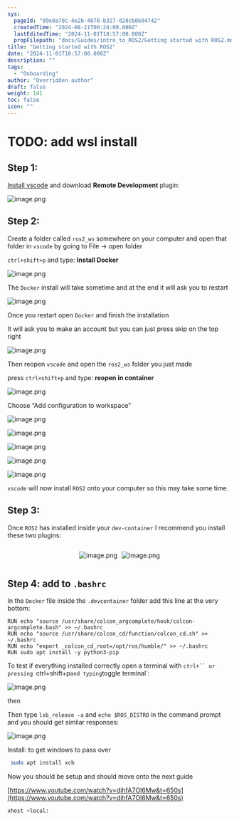 ```yaml
---
sys:
  pageId: "89e0a78c-4e2b-4070-b327-d28cb0694742"
  createdTime: "2024-08-21T00:24:00.000Z"
  lastEditedTime: "2024-11-01T18:57:00.000Z"
  propFilepath: "docs/Guides/intro_to_ROS2/Getting started with ROS2.md"
title: "Getting started with ROS2"
date: "2024-11-01T18:57:00.000Z"
description: ""
tags:
  - "Onboarding"
author: "Overridden author"
draft: false
weight: 141
toc: false
icon: ""
---
```


# TODO: add wsl install

## Step 1:

[Install vscode](https://code.visualstudio.com/download) and download **Remote Development** plugin:

![image.png](https://prod-files-secure.s3.us-west-2.amazonaws.com/d518164a-d88e-44d1-a4ee-3adb3bd8bce0/efb52993-1881-4a40-b95e-6f020334f022/image.png?X-Amz-Algorithm=AWS4-HMAC-SHA256&X-Amz-Content-Sha256=UNSIGNED-PAYLOAD&X-Amz-Credential=ASIAZI2LB46655FVXYR7%2F20250301%2Fus-west-2%2Fs3%2Faws4_request&X-Amz-Date=20250301T210155Z&X-Amz-Expires=3600&X-Amz-Security-Token=IQoJb3JpZ2luX2VjEHQaCXVzLXdlc3QtMiJGMEQCIFsSLcKT4V1tFxEvroHhhIH1Md%2Fpxqu8AGpnnmMZtYRyAiAonroHD4UP%2FJ0nGCKKtDZWWm7kSjAZWtYknf%2FWcf5LRyqIBAit%2F%2F%2F%2F%2F%2F%2F%2F%2F%2F8BEAAaDDYzNzQyMzE4MzgwNSIMw1XZOte7WnxvEGdcKtwD7b6OKFC6lCST5%2BTciRz7v4lQkYfVSv9R4rsBlSpMhXcOTGpwCiFi8ekAFtG0mOcTbqsj8%2F1wr4Im%2BrpaSsM2fB%2BWOTFfWlyHM%2F161oE%2Fy81qFOhotrFDZvMJK4wFTibCJCkYS0dtAhOycWT4CNPxGl4gLfvytLQn3os02ccSJYYq9yE9xY7X3TMKWK3ZWe8QxaIZNAUExwZdcWMeXRLEdGJzd%2FCXOaryg2wdE%2BumHyp%2FShT8xDxw4m%2FKO5fdFwyQTxtZ6h6HN99pFPaOIYYjPzf4H2fZEpqnW%2BXA6%2BJEkiyGwoe77sWdJACZGWfxOF1R3kSiWmu7jcJ9Z5xOn0e1Ktm9H9UqxEc5iIGrsECP7GfLieUt7o2%2BNPdpVu1xYtcxo9SbUTHPB6DFuyP5VaZwNjb%2FciSvbl95H79YWZSr91bj8YANiORwG%2B5tMZdioHfKAG2JeYO%2Fd%2FoX2qhbofh1hHTQ%2FH0lbHSjVJh1VGeXvObaTo2YRodTjHtzCK2NEI%2BpcO2sIZDvlQwLAlu4aiLasWc8DCFvNzFWu7yy0NGn9Z9tFroqaWL%2BFl04Z9AHSCnsVyWcF%2BKx7DX7idOiDAi51f3DA0RTExtIE2PhuDJcc4gf6v6RKFBO3ckMUlEwnMeNvgY6pgHLMP939XoAOsPXe7jzbZacACGJmE2Ml%2B1qik6GeUf8HiNCnG%2BjtqX%2FgIMhxbzqlaDRMNXYlF3lyKCOa%2BJfaWzP3jQu34pi4ejpcjEr2wwbrMBRwtRCMsZUnr0HXXzi5X01Dag73hA4Njb%2FS9A%2B1qe7A2BcdT6qeqDZO0uCZGq%2BuJzn2AVPE6XIuBPLC%2BgbAw5KfkIMV4wz7peY9tdtqlimojVkoz60&X-Amz-Signature=a7015c24b5a0a026520afb30906cd8e2d8f444c6019e69b46aff88e5f61658d7&X-Amz-SignedHeaders=host&x-id=GetObject)

## Step 2:

Create a folder called `ros2_ws` somewhere on your computer and open that folder in `vscode` by going to File → open folder 

`ctrl+shift+p` and type: **Install Docker**

![image.png](https://prod-files-secure.s3.us-west-2.amazonaws.com/d518164a-d88e-44d1-a4ee-3adb3bd8bce0/2269dc0e-1cd5-47ff-bceb-c04ad9b2eab0/image.png?X-Amz-Algorithm=AWS4-HMAC-SHA256&X-Amz-Content-Sha256=UNSIGNED-PAYLOAD&X-Amz-Credential=ASIAZI2LB46655FVXYR7%2F20250301%2Fus-west-2%2Fs3%2Faws4_request&X-Amz-Date=20250301T210155Z&X-Amz-Expires=3600&X-Amz-Security-Token=IQoJb3JpZ2luX2VjEHQaCXVzLXdlc3QtMiJGMEQCIFsSLcKT4V1tFxEvroHhhIH1Md%2Fpxqu8AGpnnmMZtYRyAiAonroHD4UP%2FJ0nGCKKtDZWWm7kSjAZWtYknf%2FWcf5LRyqIBAit%2F%2F%2F%2F%2F%2F%2F%2F%2F%2F8BEAAaDDYzNzQyMzE4MzgwNSIMw1XZOte7WnxvEGdcKtwD7b6OKFC6lCST5%2BTciRz7v4lQkYfVSv9R4rsBlSpMhXcOTGpwCiFi8ekAFtG0mOcTbqsj8%2F1wr4Im%2BrpaSsM2fB%2BWOTFfWlyHM%2F161oE%2Fy81qFOhotrFDZvMJK4wFTibCJCkYS0dtAhOycWT4CNPxGl4gLfvytLQn3os02ccSJYYq9yE9xY7X3TMKWK3ZWe8QxaIZNAUExwZdcWMeXRLEdGJzd%2FCXOaryg2wdE%2BumHyp%2FShT8xDxw4m%2FKO5fdFwyQTxtZ6h6HN99pFPaOIYYjPzf4H2fZEpqnW%2BXA6%2BJEkiyGwoe77sWdJACZGWfxOF1R3kSiWmu7jcJ9Z5xOn0e1Ktm9H9UqxEc5iIGrsECP7GfLieUt7o2%2BNPdpVu1xYtcxo9SbUTHPB6DFuyP5VaZwNjb%2FciSvbl95H79YWZSr91bj8YANiORwG%2B5tMZdioHfKAG2JeYO%2Fd%2FoX2qhbofh1hHTQ%2FH0lbHSjVJh1VGeXvObaTo2YRodTjHtzCK2NEI%2BpcO2sIZDvlQwLAlu4aiLasWc8DCFvNzFWu7yy0NGn9Z9tFroqaWL%2BFl04Z9AHSCnsVyWcF%2BKx7DX7idOiDAi51f3DA0RTExtIE2PhuDJcc4gf6v6RKFBO3ckMUlEwnMeNvgY6pgHLMP939XoAOsPXe7jzbZacACGJmE2Ml%2B1qik6GeUf8HiNCnG%2BjtqX%2FgIMhxbzqlaDRMNXYlF3lyKCOa%2BJfaWzP3jQu34pi4ejpcjEr2wwbrMBRwtRCMsZUnr0HXXzi5X01Dag73hA4Njb%2FS9A%2B1qe7A2BcdT6qeqDZO0uCZGq%2BuJzn2AVPE6XIuBPLC%2BgbAw5KfkIMV4wz7peY9tdtqlimojVkoz60&X-Amz-Signature=d2c8e85daabc74de402e4d5d9cdaaffbbef0e8f58dc97b6e2851d4621c795604&X-Amz-SignedHeaders=host&x-id=GetObject)

The `Docker` install will take sometime and at the end it will ask you to restart

![image.png](https://prod-files-secure.s3.us-west-2.amazonaws.com/d518164a-d88e-44d1-a4ee-3adb3bd8bce0/ed233f78-be33-4b1f-b89c-9c346c0e961e/image.png?X-Amz-Algorithm=AWS4-HMAC-SHA256&X-Amz-Content-Sha256=UNSIGNED-PAYLOAD&X-Amz-Credential=ASIAZI2LB46655FVXYR7%2F20250301%2Fus-west-2%2Fs3%2Faws4_request&X-Amz-Date=20250301T210155Z&X-Amz-Expires=3600&X-Amz-Security-Token=IQoJb3JpZ2luX2VjEHQaCXVzLXdlc3QtMiJGMEQCIFsSLcKT4V1tFxEvroHhhIH1Md%2Fpxqu8AGpnnmMZtYRyAiAonroHD4UP%2FJ0nGCKKtDZWWm7kSjAZWtYknf%2FWcf5LRyqIBAit%2F%2F%2F%2F%2F%2F%2F%2F%2F%2F8BEAAaDDYzNzQyMzE4MzgwNSIMw1XZOte7WnxvEGdcKtwD7b6OKFC6lCST5%2BTciRz7v4lQkYfVSv9R4rsBlSpMhXcOTGpwCiFi8ekAFtG0mOcTbqsj8%2F1wr4Im%2BrpaSsM2fB%2BWOTFfWlyHM%2F161oE%2Fy81qFOhotrFDZvMJK4wFTibCJCkYS0dtAhOycWT4CNPxGl4gLfvytLQn3os02ccSJYYq9yE9xY7X3TMKWK3ZWe8QxaIZNAUExwZdcWMeXRLEdGJzd%2FCXOaryg2wdE%2BumHyp%2FShT8xDxw4m%2FKO5fdFwyQTxtZ6h6HN99pFPaOIYYjPzf4H2fZEpqnW%2BXA6%2BJEkiyGwoe77sWdJACZGWfxOF1R3kSiWmu7jcJ9Z5xOn0e1Ktm9H9UqxEc5iIGrsECP7GfLieUt7o2%2BNPdpVu1xYtcxo9SbUTHPB6DFuyP5VaZwNjb%2FciSvbl95H79YWZSr91bj8YANiORwG%2B5tMZdioHfKAG2JeYO%2Fd%2FoX2qhbofh1hHTQ%2FH0lbHSjVJh1VGeXvObaTo2YRodTjHtzCK2NEI%2BpcO2sIZDvlQwLAlu4aiLasWc8DCFvNzFWu7yy0NGn9Z9tFroqaWL%2BFl04Z9AHSCnsVyWcF%2BKx7DX7idOiDAi51f3DA0RTExtIE2PhuDJcc4gf6v6RKFBO3ckMUlEwnMeNvgY6pgHLMP939XoAOsPXe7jzbZacACGJmE2Ml%2B1qik6GeUf8HiNCnG%2BjtqX%2FgIMhxbzqlaDRMNXYlF3lyKCOa%2BJfaWzP3jQu34pi4ejpcjEr2wwbrMBRwtRCMsZUnr0HXXzi5X01Dag73hA4Njb%2FS9A%2B1qe7A2BcdT6qeqDZO0uCZGq%2BuJzn2AVPE6XIuBPLC%2BgbAw5KfkIMV4wz7peY9tdtqlimojVkoz60&X-Amz-Signature=f74efd792bd6db015406f9547193049bc6a0e26158ea52ccf92df90174e2ecfe&X-Amz-SignedHeaders=host&x-id=GetObject)

Once you restart open `Docker` and finish the installation

It will ask you to make an account but you can just press skip on the top right

![image.png](https://prod-files-secure.s3.us-west-2.amazonaws.com/d518164a-d88e-44d1-a4ee-3adb3bd8bce0/21010ad9-1659-4fd9-9f59-9932a09b2a3d/image.png?X-Amz-Algorithm=AWS4-HMAC-SHA256&X-Amz-Content-Sha256=UNSIGNED-PAYLOAD&X-Amz-Credential=ASIAZI2LB46655FVXYR7%2F20250301%2Fus-west-2%2Fs3%2Faws4_request&X-Amz-Date=20250301T210155Z&X-Amz-Expires=3600&X-Amz-Security-Token=IQoJb3JpZ2luX2VjEHQaCXVzLXdlc3QtMiJGMEQCIFsSLcKT4V1tFxEvroHhhIH1Md%2Fpxqu8AGpnnmMZtYRyAiAonroHD4UP%2FJ0nGCKKtDZWWm7kSjAZWtYknf%2FWcf5LRyqIBAit%2F%2F%2F%2F%2F%2F%2F%2F%2F%2F8BEAAaDDYzNzQyMzE4MzgwNSIMw1XZOte7WnxvEGdcKtwD7b6OKFC6lCST5%2BTciRz7v4lQkYfVSv9R4rsBlSpMhXcOTGpwCiFi8ekAFtG0mOcTbqsj8%2F1wr4Im%2BrpaSsM2fB%2BWOTFfWlyHM%2F161oE%2Fy81qFOhotrFDZvMJK4wFTibCJCkYS0dtAhOycWT4CNPxGl4gLfvytLQn3os02ccSJYYq9yE9xY7X3TMKWK3ZWe8QxaIZNAUExwZdcWMeXRLEdGJzd%2FCXOaryg2wdE%2BumHyp%2FShT8xDxw4m%2FKO5fdFwyQTxtZ6h6HN99pFPaOIYYjPzf4H2fZEpqnW%2BXA6%2BJEkiyGwoe77sWdJACZGWfxOF1R3kSiWmu7jcJ9Z5xOn0e1Ktm9H9UqxEc5iIGrsECP7GfLieUt7o2%2BNPdpVu1xYtcxo9SbUTHPB6DFuyP5VaZwNjb%2FciSvbl95H79YWZSr91bj8YANiORwG%2B5tMZdioHfKAG2JeYO%2Fd%2FoX2qhbofh1hHTQ%2FH0lbHSjVJh1VGeXvObaTo2YRodTjHtzCK2NEI%2BpcO2sIZDvlQwLAlu4aiLasWc8DCFvNzFWu7yy0NGn9Z9tFroqaWL%2BFl04Z9AHSCnsVyWcF%2BKx7DX7idOiDAi51f3DA0RTExtIE2PhuDJcc4gf6v6RKFBO3ckMUlEwnMeNvgY6pgHLMP939XoAOsPXe7jzbZacACGJmE2Ml%2B1qik6GeUf8HiNCnG%2BjtqX%2FgIMhxbzqlaDRMNXYlF3lyKCOa%2BJfaWzP3jQu34pi4ejpcjEr2wwbrMBRwtRCMsZUnr0HXXzi5X01Dag73hA4Njb%2FS9A%2B1qe7A2BcdT6qeqDZO0uCZGq%2BuJzn2AVPE6XIuBPLC%2BgbAw5KfkIMV4wz7peY9tdtqlimojVkoz60&X-Amz-Signature=abe57180f07978cc41906c390b660b1f1c74497c900ae3eb588e3cf0c298a341&X-Amz-SignedHeaders=host&x-id=GetObject)

Then reopen `vscode` and open the `ros2_ws` folder you just made

press `ctrl+shift+p` and type: **reopen in container**

![image.png](https://prod-files-secure.s3.us-west-2.amazonaws.com/d518164a-d88e-44d1-a4ee-3adb3bd8bce0/4e93b8c2-41ad-488c-8095-c74205196118/image.png?X-Amz-Algorithm=AWS4-HMAC-SHA256&X-Amz-Content-Sha256=UNSIGNED-PAYLOAD&X-Amz-Credential=ASIAZI2LB46655FVXYR7%2F20250301%2Fus-west-2%2Fs3%2Faws4_request&X-Amz-Date=20250301T210155Z&X-Amz-Expires=3600&X-Amz-Security-Token=IQoJb3JpZ2luX2VjEHQaCXVzLXdlc3QtMiJGMEQCIFsSLcKT4V1tFxEvroHhhIH1Md%2Fpxqu8AGpnnmMZtYRyAiAonroHD4UP%2FJ0nGCKKtDZWWm7kSjAZWtYknf%2FWcf5LRyqIBAit%2F%2F%2F%2F%2F%2F%2F%2F%2F%2F8BEAAaDDYzNzQyMzE4MzgwNSIMw1XZOte7WnxvEGdcKtwD7b6OKFC6lCST5%2BTciRz7v4lQkYfVSv9R4rsBlSpMhXcOTGpwCiFi8ekAFtG0mOcTbqsj8%2F1wr4Im%2BrpaSsM2fB%2BWOTFfWlyHM%2F161oE%2Fy81qFOhotrFDZvMJK4wFTibCJCkYS0dtAhOycWT4CNPxGl4gLfvytLQn3os02ccSJYYq9yE9xY7X3TMKWK3ZWe8QxaIZNAUExwZdcWMeXRLEdGJzd%2FCXOaryg2wdE%2BumHyp%2FShT8xDxw4m%2FKO5fdFwyQTxtZ6h6HN99pFPaOIYYjPzf4H2fZEpqnW%2BXA6%2BJEkiyGwoe77sWdJACZGWfxOF1R3kSiWmu7jcJ9Z5xOn0e1Ktm9H9UqxEc5iIGrsECP7GfLieUt7o2%2BNPdpVu1xYtcxo9SbUTHPB6DFuyP5VaZwNjb%2FciSvbl95H79YWZSr91bj8YANiORwG%2B5tMZdioHfKAG2JeYO%2Fd%2FoX2qhbofh1hHTQ%2FH0lbHSjVJh1VGeXvObaTo2YRodTjHtzCK2NEI%2BpcO2sIZDvlQwLAlu4aiLasWc8DCFvNzFWu7yy0NGn9Z9tFroqaWL%2BFl04Z9AHSCnsVyWcF%2BKx7DX7idOiDAi51f3DA0RTExtIE2PhuDJcc4gf6v6RKFBO3ckMUlEwnMeNvgY6pgHLMP939XoAOsPXe7jzbZacACGJmE2Ml%2B1qik6GeUf8HiNCnG%2BjtqX%2FgIMhxbzqlaDRMNXYlF3lyKCOa%2BJfaWzP3jQu34pi4ejpcjEr2wwbrMBRwtRCMsZUnr0HXXzi5X01Dag73hA4Njb%2FS9A%2B1qe7A2BcdT6qeqDZO0uCZGq%2BuJzn2AVPE6XIuBPLC%2BgbAw5KfkIMV4wz7peY9tdtqlimojVkoz60&X-Amz-Signature=3995e544d9761e630750e17a82a8d66a4fa96e95377b911abb7e654fef300282&X-Amz-SignedHeaders=host&x-id=GetObject)

Choose “Add configuration to workspace”

![image.png](https://prod-files-secure.s3.us-west-2.amazonaws.com/d518164a-d88e-44d1-a4ee-3adb3bd8bce0/9560b282-5060-4989-ba37-97e7b2c22476/image.png?X-Amz-Algorithm=AWS4-HMAC-SHA256&X-Amz-Content-Sha256=UNSIGNED-PAYLOAD&X-Amz-Credential=ASIAZI2LB46655FVXYR7%2F20250301%2Fus-west-2%2Fs3%2Faws4_request&X-Amz-Date=20250301T210155Z&X-Amz-Expires=3600&X-Amz-Security-Token=IQoJb3JpZ2luX2VjEHQaCXVzLXdlc3QtMiJGMEQCIFsSLcKT4V1tFxEvroHhhIH1Md%2Fpxqu8AGpnnmMZtYRyAiAonroHD4UP%2FJ0nGCKKtDZWWm7kSjAZWtYknf%2FWcf5LRyqIBAit%2F%2F%2F%2F%2F%2F%2F%2F%2F%2F8BEAAaDDYzNzQyMzE4MzgwNSIMw1XZOte7WnxvEGdcKtwD7b6OKFC6lCST5%2BTciRz7v4lQkYfVSv9R4rsBlSpMhXcOTGpwCiFi8ekAFtG0mOcTbqsj8%2F1wr4Im%2BrpaSsM2fB%2BWOTFfWlyHM%2F161oE%2Fy81qFOhotrFDZvMJK4wFTibCJCkYS0dtAhOycWT4CNPxGl4gLfvytLQn3os02ccSJYYq9yE9xY7X3TMKWK3ZWe8QxaIZNAUExwZdcWMeXRLEdGJzd%2FCXOaryg2wdE%2BumHyp%2FShT8xDxw4m%2FKO5fdFwyQTxtZ6h6HN99pFPaOIYYjPzf4H2fZEpqnW%2BXA6%2BJEkiyGwoe77sWdJACZGWfxOF1R3kSiWmu7jcJ9Z5xOn0e1Ktm9H9UqxEc5iIGrsECP7GfLieUt7o2%2BNPdpVu1xYtcxo9SbUTHPB6DFuyP5VaZwNjb%2FciSvbl95H79YWZSr91bj8YANiORwG%2B5tMZdioHfKAG2JeYO%2Fd%2FoX2qhbofh1hHTQ%2FH0lbHSjVJh1VGeXvObaTo2YRodTjHtzCK2NEI%2BpcO2sIZDvlQwLAlu4aiLasWc8DCFvNzFWu7yy0NGn9Z9tFroqaWL%2BFl04Z9AHSCnsVyWcF%2BKx7DX7idOiDAi51f3DA0RTExtIE2PhuDJcc4gf6v6RKFBO3ckMUlEwnMeNvgY6pgHLMP939XoAOsPXe7jzbZacACGJmE2Ml%2B1qik6GeUf8HiNCnG%2BjtqX%2FgIMhxbzqlaDRMNXYlF3lyKCOa%2BJfaWzP3jQu34pi4ejpcjEr2wwbrMBRwtRCMsZUnr0HXXzi5X01Dag73hA4Njb%2FS9A%2B1qe7A2BcdT6qeqDZO0uCZGq%2BuJzn2AVPE6XIuBPLC%2BgbAw5KfkIMV4wz7peY9tdtqlimojVkoz60&X-Amz-Signature=19f69b3df17d0bcecaf4de5244b3e2c717588916a950ee1d31f25d5f64f09024&X-Amz-SignedHeaders=host&x-id=GetObject)

![image.png](https://prod-files-secure.s3.us-west-2.amazonaws.com/d518164a-d88e-44d1-a4ee-3adb3bd8bce0/2ee63f81-886b-48e8-a553-dc6e5eac99e4/image.png?X-Amz-Algorithm=AWS4-HMAC-SHA256&X-Amz-Content-Sha256=UNSIGNED-PAYLOAD&X-Amz-Credential=ASIAZI2LB46655FVXYR7%2F20250301%2Fus-west-2%2Fs3%2Faws4_request&X-Amz-Date=20250301T210155Z&X-Amz-Expires=3600&X-Amz-Security-Token=IQoJb3JpZ2luX2VjEHQaCXVzLXdlc3QtMiJGMEQCIFsSLcKT4V1tFxEvroHhhIH1Md%2Fpxqu8AGpnnmMZtYRyAiAonroHD4UP%2FJ0nGCKKtDZWWm7kSjAZWtYknf%2FWcf5LRyqIBAit%2F%2F%2F%2F%2F%2F%2F%2F%2F%2F8BEAAaDDYzNzQyMzE4MzgwNSIMw1XZOte7WnxvEGdcKtwD7b6OKFC6lCST5%2BTciRz7v4lQkYfVSv9R4rsBlSpMhXcOTGpwCiFi8ekAFtG0mOcTbqsj8%2F1wr4Im%2BrpaSsM2fB%2BWOTFfWlyHM%2F161oE%2Fy81qFOhotrFDZvMJK4wFTibCJCkYS0dtAhOycWT4CNPxGl4gLfvytLQn3os02ccSJYYq9yE9xY7X3TMKWK3ZWe8QxaIZNAUExwZdcWMeXRLEdGJzd%2FCXOaryg2wdE%2BumHyp%2FShT8xDxw4m%2FKO5fdFwyQTxtZ6h6HN99pFPaOIYYjPzf4H2fZEpqnW%2BXA6%2BJEkiyGwoe77sWdJACZGWfxOF1R3kSiWmu7jcJ9Z5xOn0e1Ktm9H9UqxEc5iIGrsECP7GfLieUt7o2%2BNPdpVu1xYtcxo9SbUTHPB6DFuyP5VaZwNjb%2FciSvbl95H79YWZSr91bj8YANiORwG%2B5tMZdioHfKAG2JeYO%2Fd%2FoX2qhbofh1hHTQ%2FH0lbHSjVJh1VGeXvObaTo2YRodTjHtzCK2NEI%2BpcO2sIZDvlQwLAlu4aiLasWc8DCFvNzFWu7yy0NGn9Z9tFroqaWL%2BFl04Z9AHSCnsVyWcF%2BKx7DX7idOiDAi51f3DA0RTExtIE2PhuDJcc4gf6v6RKFBO3ckMUlEwnMeNvgY6pgHLMP939XoAOsPXe7jzbZacACGJmE2Ml%2B1qik6GeUf8HiNCnG%2BjtqX%2FgIMhxbzqlaDRMNXYlF3lyKCOa%2BJfaWzP3jQu34pi4ejpcjEr2wwbrMBRwtRCMsZUnr0HXXzi5X01Dag73hA4Njb%2FS9A%2B1qe7A2BcdT6qeqDZO0uCZGq%2BuJzn2AVPE6XIuBPLC%2BgbAw5KfkIMV4wz7peY9tdtqlimojVkoz60&X-Amz-Signature=81aff674c8422800e8e3c613d84d62d2b201f6142ebbba96724997fecdf99b2b&X-Amz-SignedHeaders=host&x-id=GetObject)

![image.png](https://prod-files-secure.s3.us-west-2.amazonaws.com/d518164a-d88e-44d1-a4ee-3adb3bd8bce0/ae1580b2-b048-407e-aed9-b584224a7a04/image.png?X-Amz-Algorithm=AWS4-HMAC-SHA256&X-Amz-Content-Sha256=UNSIGNED-PAYLOAD&X-Amz-Credential=ASIAZI2LB46655FVXYR7%2F20250301%2Fus-west-2%2Fs3%2Faws4_request&X-Amz-Date=20250301T210155Z&X-Amz-Expires=3600&X-Amz-Security-Token=IQoJb3JpZ2luX2VjEHQaCXVzLXdlc3QtMiJGMEQCIFsSLcKT4V1tFxEvroHhhIH1Md%2Fpxqu8AGpnnmMZtYRyAiAonroHD4UP%2FJ0nGCKKtDZWWm7kSjAZWtYknf%2FWcf5LRyqIBAit%2F%2F%2F%2F%2F%2F%2F%2F%2F%2F8BEAAaDDYzNzQyMzE4MzgwNSIMw1XZOte7WnxvEGdcKtwD7b6OKFC6lCST5%2BTciRz7v4lQkYfVSv9R4rsBlSpMhXcOTGpwCiFi8ekAFtG0mOcTbqsj8%2F1wr4Im%2BrpaSsM2fB%2BWOTFfWlyHM%2F161oE%2Fy81qFOhotrFDZvMJK4wFTibCJCkYS0dtAhOycWT4CNPxGl4gLfvytLQn3os02ccSJYYq9yE9xY7X3TMKWK3ZWe8QxaIZNAUExwZdcWMeXRLEdGJzd%2FCXOaryg2wdE%2BumHyp%2FShT8xDxw4m%2FKO5fdFwyQTxtZ6h6HN99pFPaOIYYjPzf4H2fZEpqnW%2BXA6%2BJEkiyGwoe77sWdJACZGWfxOF1R3kSiWmu7jcJ9Z5xOn0e1Ktm9H9UqxEc5iIGrsECP7GfLieUt7o2%2BNPdpVu1xYtcxo9SbUTHPB6DFuyP5VaZwNjb%2FciSvbl95H79YWZSr91bj8YANiORwG%2B5tMZdioHfKAG2JeYO%2Fd%2FoX2qhbofh1hHTQ%2FH0lbHSjVJh1VGeXvObaTo2YRodTjHtzCK2NEI%2BpcO2sIZDvlQwLAlu4aiLasWc8DCFvNzFWu7yy0NGn9Z9tFroqaWL%2BFl04Z9AHSCnsVyWcF%2BKx7DX7idOiDAi51f3DA0RTExtIE2PhuDJcc4gf6v6RKFBO3ckMUlEwnMeNvgY6pgHLMP939XoAOsPXe7jzbZacACGJmE2Ml%2B1qik6GeUf8HiNCnG%2BjtqX%2FgIMhxbzqlaDRMNXYlF3lyKCOa%2BJfaWzP3jQu34pi4ejpcjEr2wwbrMBRwtRCMsZUnr0HXXzi5X01Dag73hA4Njb%2FS9A%2B1qe7A2BcdT6qeqDZO0uCZGq%2BuJzn2AVPE6XIuBPLC%2BgbAw5KfkIMV4wz7peY9tdtqlimojVkoz60&X-Amz-Signature=40b0271505da2c3e4cb9e13f15940c4a419263b800a3040ebd02efe8db4fb499&X-Amz-SignedHeaders=host&x-id=GetObject)

![image.png](https://prod-files-secure.s3.us-west-2.amazonaws.com/d518164a-d88e-44d1-a4ee-3adb3bd8bce0/53255b28-f75e-430f-b9e3-c0ac8577e42b/image.png?X-Amz-Algorithm=AWS4-HMAC-SHA256&X-Amz-Content-Sha256=UNSIGNED-PAYLOAD&X-Amz-Credential=ASIAZI2LB46655FVXYR7%2F20250301%2Fus-west-2%2Fs3%2Faws4_request&X-Amz-Date=20250301T210155Z&X-Amz-Expires=3600&X-Amz-Security-Token=IQoJb3JpZ2luX2VjEHQaCXVzLXdlc3QtMiJGMEQCIFsSLcKT4V1tFxEvroHhhIH1Md%2Fpxqu8AGpnnmMZtYRyAiAonroHD4UP%2FJ0nGCKKtDZWWm7kSjAZWtYknf%2FWcf5LRyqIBAit%2F%2F%2F%2F%2F%2F%2F%2F%2F%2F8BEAAaDDYzNzQyMzE4MzgwNSIMw1XZOte7WnxvEGdcKtwD7b6OKFC6lCST5%2BTciRz7v4lQkYfVSv9R4rsBlSpMhXcOTGpwCiFi8ekAFtG0mOcTbqsj8%2F1wr4Im%2BrpaSsM2fB%2BWOTFfWlyHM%2F161oE%2Fy81qFOhotrFDZvMJK4wFTibCJCkYS0dtAhOycWT4CNPxGl4gLfvytLQn3os02ccSJYYq9yE9xY7X3TMKWK3ZWe8QxaIZNAUExwZdcWMeXRLEdGJzd%2FCXOaryg2wdE%2BumHyp%2FShT8xDxw4m%2FKO5fdFwyQTxtZ6h6HN99pFPaOIYYjPzf4H2fZEpqnW%2BXA6%2BJEkiyGwoe77sWdJACZGWfxOF1R3kSiWmu7jcJ9Z5xOn0e1Ktm9H9UqxEc5iIGrsECP7GfLieUt7o2%2BNPdpVu1xYtcxo9SbUTHPB6DFuyP5VaZwNjb%2FciSvbl95H79YWZSr91bj8YANiORwG%2B5tMZdioHfKAG2JeYO%2Fd%2FoX2qhbofh1hHTQ%2FH0lbHSjVJh1VGeXvObaTo2YRodTjHtzCK2NEI%2BpcO2sIZDvlQwLAlu4aiLasWc8DCFvNzFWu7yy0NGn9Z9tFroqaWL%2BFl04Z9AHSCnsVyWcF%2BKx7DX7idOiDAi51f3DA0RTExtIE2PhuDJcc4gf6v6RKFBO3ckMUlEwnMeNvgY6pgHLMP939XoAOsPXe7jzbZacACGJmE2Ml%2B1qik6GeUf8HiNCnG%2BjtqX%2FgIMhxbzqlaDRMNXYlF3lyKCOa%2BJfaWzP3jQu34pi4ejpcjEr2wwbrMBRwtRCMsZUnr0HXXzi5X01Dag73hA4Njb%2FS9A%2B1qe7A2BcdT6qeqDZO0uCZGq%2BuJzn2AVPE6XIuBPLC%2BgbAw5KfkIMV4wz7peY9tdtqlimojVkoz60&X-Amz-Signature=b51058b1ad13baa1fe78cb797d8d4ead4c8e74d0b004a6beb2f561bbd1e4ab1d&X-Amz-SignedHeaders=host&x-id=GetObject)

![image.png](https://prod-files-secure.s3.us-west-2.amazonaws.com/d518164a-d88e-44d1-a4ee-3adb3bd8bce0/7c562767-5af9-4ffb-97d1-327bcdf4ee00/image.png?X-Amz-Algorithm=AWS4-HMAC-SHA256&X-Amz-Content-Sha256=UNSIGNED-PAYLOAD&X-Amz-Credential=ASIAZI2LB46655FVXYR7%2F20250301%2Fus-west-2%2Fs3%2Faws4_request&X-Amz-Date=20250301T210155Z&X-Amz-Expires=3600&X-Amz-Security-Token=IQoJb3JpZ2luX2VjEHQaCXVzLXdlc3QtMiJGMEQCIFsSLcKT4V1tFxEvroHhhIH1Md%2Fpxqu8AGpnnmMZtYRyAiAonroHD4UP%2FJ0nGCKKtDZWWm7kSjAZWtYknf%2FWcf5LRyqIBAit%2F%2F%2F%2F%2F%2F%2F%2F%2F%2F8BEAAaDDYzNzQyMzE4MzgwNSIMw1XZOte7WnxvEGdcKtwD7b6OKFC6lCST5%2BTciRz7v4lQkYfVSv9R4rsBlSpMhXcOTGpwCiFi8ekAFtG0mOcTbqsj8%2F1wr4Im%2BrpaSsM2fB%2BWOTFfWlyHM%2F161oE%2Fy81qFOhotrFDZvMJK4wFTibCJCkYS0dtAhOycWT4CNPxGl4gLfvytLQn3os02ccSJYYq9yE9xY7X3TMKWK3ZWe8QxaIZNAUExwZdcWMeXRLEdGJzd%2FCXOaryg2wdE%2BumHyp%2FShT8xDxw4m%2FKO5fdFwyQTxtZ6h6HN99pFPaOIYYjPzf4H2fZEpqnW%2BXA6%2BJEkiyGwoe77sWdJACZGWfxOF1R3kSiWmu7jcJ9Z5xOn0e1Ktm9H9UqxEc5iIGrsECP7GfLieUt7o2%2BNPdpVu1xYtcxo9SbUTHPB6DFuyP5VaZwNjb%2FciSvbl95H79YWZSr91bj8YANiORwG%2B5tMZdioHfKAG2JeYO%2Fd%2FoX2qhbofh1hHTQ%2FH0lbHSjVJh1VGeXvObaTo2YRodTjHtzCK2NEI%2BpcO2sIZDvlQwLAlu4aiLasWc8DCFvNzFWu7yy0NGn9Z9tFroqaWL%2BFl04Z9AHSCnsVyWcF%2BKx7DX7idOiDAi51f3DA0RTExtIE2PhuDJcc4gf6v6RKFBO3ckMUlEwnMeNvgY6pgHLMP939XoAOsPXe7jzbZacACGJmE2Ml%2B1qik6GeUf8HiNCnG%2BjtqX%2FgIMhxbzqlaDRMNXYlF3lyKCOa%2BJfaWzP3jQu34pi4ejpcjEr2wwbrMBRwtRCMsZUnr0HXXzi5X01Dag73hA4Njb%2FS9A%2B1qe7A2BcdT6qeqDZO0uCZGq%2BuJzn2AVPE6XIuBPLC%2BgbAw5KfkIMV4wz7peY9tdtqlimojVkoz60&X-Amz-Signature=a14cd27d67261303dab06e532a806f5a8ba1debf66eed23bad4c2a3a9fcaab1b&X-Amz-SignedHeaders=host&x-id=GetObject)

`vscode` will now install `ROS2` onto your computer so this may take some time.

## Step 3:

Once `ROS2` has installed inside your `dev-container` I recommend you install these two plugins:

<div style="display: flex;flex-direction: row; column-gap:10px; max-width: 630px;justify-content: center;">
<div>

![image.png](https://prod-files-secure.s3.us-west-2.amazonaws.com/d518164a-d88e-44d1-a4ee-3adb3bd8bce0/3fc3d550-5a54-4ba1-ba6b-faa01cdb7369/image.png?X-Amz-Algorithm=AWS4-HMAC-SHA256&X-Amz-Content-Sha256=UNSIGNED-PAYLOAD&X-Amz-Credential=ASIAZI2LB466ZPIMV3UH%2F20250301%2Fus-west-2%2Fs3%2Faws4_request&X-Amz-Date=20250301T210159Z&X-Amz-Expires=3600&X-Amz-Security-Token=IQoJb3JpZ2luX2VjEHQaCXVzLXdlc3QtMiJGMEQCIBzlIE2x0RM7nkDrrQ459h9keSqeFz99skcDkiJAxY6LAiAHTs6RLAFqFcdIuEn1SJrFlsmJplXqynRrkbDxwSkC8iqIBAit%2F%2F%2F%2F%2F%2F%2F%2F%2F%2F8BEAAaDDYzNzQyMzE4MzgwNSIMPVgTy0SSBv%2Bd3iixKtwD7m4xvN6U8Zk7XQHkcmj%2B%2BkeZFjo9gFMsgr5O1frkGee1ySnw3q9lNfIN9%2BHe7Q%2FWR0PlfMA%2FzmqkT74ko6nxxqpX1mY0GsKIEXPfxVx1Cbt1QnrnzIjLSnAR50LEtKVSwGog%2BLR%2FjbRT2hyYjSGcNnRoJQVoqPXGePjk5BUmPO%2B%2BNjuG0B1DhPz2a6zQ%2FPi5vPt6rVjlxzawyJIS7qpYAkSA2%2BMXx5kMud0tVcdFjw7kgkT8hd%2FWylYOHRjLDNDDyXsPJSNh9d8DhngwPRJ9hDxaTu9EhYJY13Yx2hLryfyMPeToYMtMadLM9YcLPQ4E2UDKA0Tm61NhQacpfbM5TYTOAiDXWuJBge%2BFAbLtlMAVfK%2B0v08aivSLAqaZs%2B%2FJjuOurib0CNmFLxrhB5v5iA1vPlAklPlHJHlscE7G3InwT5CIyoGrtxjBfdwcbzsREbin1Fo591vbyMKTA5reMNbgPPpbBZqoonHyP2uRtcqAIB063f8fvpFR58DzocjNv5aok%2B0fNAL9v%2B8oqufvF97P7sg9ShNZ2eyaDYTYtWGjr5I502Ty1Zf7VoGWvP5CT8KPZEBbfngvb%2BKAtNcdsHxVCusCpuo9tQIf8Zz1tgdB2YJ%2FYhbz%2BpIXQ9Mw9caNvgY6pgGvI9EQWpYtS7KxKHMZrZjzC3SFZaUfSyTNdTOScJNBIrovMPRY0nJcYEj2JSyfIUsiCFh5eMKLARv1LKy9ksySotFkrfCBTWijpKfgtq38wlhz5nWknJ2K47ZSXqJDMWLQ2VOJ%2BnP3dWwL%2FWrQF0T014JoccuJAkutOkTAPJ%2F7Q5QdwtwM%2FE7GR19fT3UiZQbZ6jGZSz5HOOE%2BIHWKOcU5CtNx6L7j&X-Amz-Signature=cdb0b769ee9c3b777145a7cc8afd73527ae5ec8d49a7b840d60eef0c70b3b3dd&X-Amz-SignedHeaders=host&x-id=GetObject)

</div>
<div>

![image.png](https://prod-files-secure.s3.us-west-2.amazonaws.com/d518164a-d88e-44d1-a4ee-3adb3bd8bce0/d994cc66-13c2-4093-a5a3-f84cf4601a82/image.png?X-Amz-Algorithm=AWS4-HMAC-SHA256&X-Amz-Content-Sha256=UNSIGNED-PAYLOAD&X-Amz-Credential=ASIAZI2LB466UP2E6FFL%2F20250301%2Fus-west-2%2Fs3%2Faws4_request&X-Amz-Date=20250301T210159Z&X-Amz-Expires=3600&X-Amz-Security-Token=IQoJb3JpZ2luX2VjEHQaCXVzLXdlc3QtMiJGMEQCIB1%2FgVm0DkA823mY7bTAghHUEXHvu1upssLDs1L6irQ6AiATmsmTy8FAt9hp001SEdx8CZ1Uz86ZO33b8spsQqvWhyqIBAit%2F%2F%2F%2F%2F%2F%2F%2F%2F%2F8BEAAaDDYzNzQyMzE4MzgwNSIMLPBvRy5%2BKV5kcABdKtwDcfImVP7xLPsUny904Zr6rm87FF2h4X9vTERsIMX9fq3M6ImVIcmFTs9Iyb4sc6WJNp1AU%2B%2BqvmmG15P6VcB%2F6XgoBQgx%2Fgnrps5N1SdZM2%2BLPnX2jp4Ira8%2BjLNDJtDvGe8cK9HWnua6DY8ebYLXDU2nSsxeebzK487Q8dbv77LNtfl0BcATNxzT12TUC%2Bflp0%2BRc14pFf1Q6o9mqXxYsL3G2gPjBFpMbaG4g4SvoQoMzVCMIYWkZLaYkIZUIs1gbCpPZOUjab83gMD9l2fBTYQI%2FYg3i9czhWjSPdr3ugIlYDo3IvNECvMgRUB%2FaTDbMt3dZVyUO8PBAKM9He2Y82T0MtSPeNaux9GtOvjqNsSGoWP4g%2BSu36xEBJXOVspMSTdl%2F6AdzVbVLswntOBporA0nh3ow0Efp1cbc4W%2BE3MK0tCnDBaX%2FEFWyLG6YL%2F1tqk1N7cWwWiTtUQXAmej1d3KfWtT8VmpF11pok%2Fm3ng%2F1oEHNU9X%2FvdZKbkoT1%2FoaxxrIrjHz0wKcbPfNkueB5YlBx7nCgQ9Qxo5ZeuK5gljqRnRZ9xjQ5F1fBauA%2BTuVaaZ7U2YAEJ5znPH%2FJQWHgyHmyK9Sa5KVvY9ECalqEDWbrmM%2F5YAsDTSFzcwk8eNvgY6pgEc%2BkQUJOWn3p%2B%2B4q6AHDeY66dm3cpkCypyADPlgK0P%2BM08glw7y2xe1qHvsLM%2BG9%2Fue835VkJ2vaCfDleIidnUoutcGtp1V7GQFuhr1KZdcoZk87bI45VMgTnMW7pn0xjDeffezyzMRgH47qcS7wB4Rl7kKO%2BNRQLA8QWE4cXFQ5rwyHMJYQY91jcHO8Ml9IUlAxzfGNbiJ3YWZ%2FzeD%2BNVlcki9YKc&X-Amz-Signature=281091c86451d5c89224e3501e24a5a1f190d605ab1a77134bc240e49005d148&X-Amz-SignedHeaders=host&x-id=GetObject)

</div>
</div>

## Step 4: add to `.bashrc`

In the `Docker` file inside the `.devcontainer` folder add this line at the very bottom: 

```docker
RUN echo "source /usr/share/colcon_argcomplete/hook/colcon-argcomplete.bash" >> ~/.bashrc
RUN echo "source /usr/share/colcon_cd/function/colcon_cd.sh" >> ~/.bashrc
RUN echo "export _colcon_cd_root=/opt/ros/humble/" >> ~/.bashrc
RUN sudo apt install -y python3-pip 
```

To test if everything installed correctly open a terminal with `ctrl+`` or pressing `ctrl+shift+p` and typing `toggle terminal`:

![image.png](https://prod-files-secure.s3.us-west-2.amazonaws.com/d518164a-d88e-44d1-a4ee-3adb3bd8bce0/6a4943d8-b04e-4c02-9a58-775f3384d1a5/image.png?X-Amz-Algorithm=AWS4-HMAC-SHA256&X-Amz-Content-Sha256=UNSIGNED-PAYLOAD&X-Amz-Credential=ASIAZI2LB46655FVXYR7%2F20250301%2Fus-west-2%2Fs3%2Faws4_request&X-Amz-Date=20250301T210155Z&X-Amz-Expires=3600&X-Amz-Security-Token=IQoJb3JpZ2luX2VjEHQaCXVzLXdlc3QtMiJGMEQCIFsSLcKT4V1tFxEvroHhhIH1Md%2Fpxqu8AGpnnmMZtYRyAiAonroHD4UP%2FJ0nGCKKtDZWWm7kSjAZWtYknf%2FWcf5LRyqIBAit%2F%2F%2F%2F%2F%2F%2F%2F%2F%2F8BEAAaDDYzNzQyMzE4MzgwNSIMw1XZOte7WnxvEGdcKtwD7b6OKFC6lCST5%2BTciRz7v4lQkYfVSv9R4rsBlSpMhXcOTGpwCiFi8ekAFtG0mOcTbqsj8%2F1wr4Im%2BrpaSsM2fB%2BWOTFfWlyHM%2F161oE%2Fy81qFOhotrFDZvMJK4wFTibCJCkYS0dtAhOycWT4CNPxGl4gLfvytLQn3os02ccSJYYq9yE9xY7X3TMKWK3ZWe8QxaIZNAUExwZdcWMeXRLEdGJzd%2FCXOaryg2wdE%2BumHyp%2FShT8xDxw4m%2FKO5fdFwyQTxtZ6h6HN99pFPaOIYYjPzf4H2fZEpqnW%2BXA6%2BJEkiyGwoe77sWdJACZGWfxOF1R3kSiWmu7jcJ9Z5xOn0e1Ktm9H9UqxEc5iIGrsECP7GfLieUt7o2%2BNPdpVu1xYtcxo9SbUTHPB6DFuyP5VaZwNjb%2FciSvbl95H79YWZSr91bj8YANiORwG%2B5tMZdioHfKAG2JeYO%2Fd%2FoX2qhbofh1hHTQ%2FH0lbHSjVJh1VGeXvObaTo2YRodTjHtzCK2NEI%2BpcO2sIZDvlQwLAlu4aiLasWc8DCFvNzFWu7yy0NGn9Z9tFroqaWL%2BFl04Z9AHSCnsVyWcF%2BKx7DX7idOiDAi51f3DA0RTExtIE2PhuDJcc4gf6v6RKFBO3ckMUlEwnMeNvgY6pgHLMP939XoAOsPXe7jzbZacACGJmE2Ml%2B1qik6GeUf8HiNCnG%2BjtqX%2FgIMhxbzqlaDRMNXYlF3lyKCOa%2BJfaWzP3jQu34pi4ejpcjEr2wwbrMBRwtRCMsZUnr0HXXzi5X01Dag73hA4Njb%2FS9A%2B1qe7A2BcdT6qeqDZO0uCZGq%2BuJzn2AVPE6XIuBPLC%2BgbAw5KfkIMV4wz7peY9tdtqlimojVkoz60&X-Amz-Signature=a3de10f574aabb7ed77955f6c82bfe256e1fc721f58c165a33cfe2b36d348e3f&X-Amz-SignedHeaders=host&x-id=GetObject)

then 

Then type `lsb_release -a` and `echo $ROS_DISTRO` in the command prompt and you should get similar responses:

![image.png](https://prod-files-secure.s3.us-west-2.amazonaws.com/d518164a-d88e-44d1-a4ee-3adb3bd8bce0/3e635dec-a805-4e85-8b9e-d000e5b71a4e/image.png?X-Amz-Algorithm=AWS4-HMAC-SHA256&X-Amz-Content-Sha256=UNSIGNED-PAYLOAD&X-Amz-Credential=ASIAZI2LB46655FVXYR7%2F20250301%2Fus-west-2%2Fs3%2Faws4_request&X-Amz-Date=20250301T210155Z&X-Amz-Expires=3600&X-Amz-Security-Token=IQoJb3JpZ2luX2VjEHQaCXVzLXdlc3QtMiJGMEQCIFsSLcKT4V1tFxEvroHhhIH1Md%2Fpxqu8AGpnnmMZtYRyAiAonroHD4UP%2FJ0nGCKKtDZWWm7kSjAZWtYknf%2FWcf5LRyqIBAit%2F%2F%2F%2F%2F%2F%2F%2F%2F%2F8BEAAaDDYzNzQyMzE4MzgwNSIMw1XZOte7WnxvEGdcKtwD7b6OKFC6lCST5%2BTciRz7v4lQkYfVSv9R4rsBlSpMhXcOTGpwCiFi8ekAFtG0mOcTbqsj8%2F1wr4Im%2BrpaSsM2fB%2BWOTFfWlyHM%2F161oE%2Fy81qFOhotrFDZvMJK4wFTibCJCkYS0dtAhOycWT4CNPxGl4gLfvytLQn3os02ccSJYYq9yE9xY7X3TMKWK3ZWe8QxaIZNAUExwZdcWMeXRLEdGJzd%2FCXOaryg2wdE%2BumHyp%2FShT8xDxw4m%2FKO5fdFwyQTxtZ6h6HN99pFPaOIYYjPzf4H2fZEpqnW%2BXA6%2BJEkiyGwoe77sWdJACZGWfxOF1R3kSiWmu7jcJ9Z5xOn0e1Ktm9H9UqxEc5iIGrsECP7GfLieUt7o2%2BNPdpVu1xYtcxo9SbUTHPB6DFuyP5VaZwNjb%2FciSvbl95H79YWZSr91bj8YANiORwG%2B5tMZdioHfKAG2JeYO%2Fd%2FoX2qhbofh1hHTQ%2FH0lbHSjVJh1VGeXvObaTo2YRodTjHtzCK2NEI%2BpcO2sIZDvlQwLAlu4aiLasWc8DCFvNzFWu7yy0NGn9Z9tFroqaWL%2BFl04Z9AHSCnsVyWcF%2BKx7DX7idOiDAi51f3DA0RTExtIE2PhuDJcc4gf6v6RKFBO3ckMUlEwnMeNvgY6pgHLMP939XoAOsPXe7jzbZacACGJmE2Ml%2B1qik6GeUf8HiNCnG%2BjtqX%2FgIMhxbzqlaDRMNXYlF3lyKCOa%2BJfaWzP3jQu34pi4ejpcjEr2wwbrMBRwtRCMsZUnr0HXXzi5X01Dag73hA4Njb%2FS9A%2B1qe7A2BcdT6qeqDZO0uCZGq%2BuJzn2AVPE6XIuBPLC%2BgbAw5KfkIMV4wz7peY9tdtqlimojVkoz60&X-Amz-Signature=6887217c19df4ef4d0947ba3a7effc6ae9f8c1890f928a762568e75177b3823d&X-Amz-SignedHeaders=host&x-id=GetObject)

Install:  to get windows to pass over

```bash
 sudo apt install xcb
```

Now you should be setup and should move onto the next guide 

[https://www.youtube.com/watch?v=dihfA7Ol6Mw&t=650s](https://www.youtube.com/watch?v=dihfA7Ol6Mw&t=650s)

```python
xhost +local:
```
